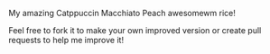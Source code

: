 My amazing Catppuccin Macchiato Peach awesomewm rice!

Feel free to fork it to make your own improved version or create pull requests to help me improve it!
